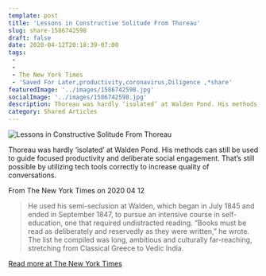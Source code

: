 ```yaml
---
template: post
title: 'Lessons in Constructive Solitude From Thoreau'
slug: share-1586742598
draft: false
date: 2020-04-12T20:18:39-07:00
tags:
 - 
 - 
 - The New York Times
 - 'Saved For Later,productivity,coronavirus,Diligence ,*share'
featuredImage: '../images/1586742598.jpg'
socialImage: '../images/1586742598.jpg'
description: Thoreau was hardly ‘isolated’ at Walden Pond. His methods can still be used to guide focused productivity and deliberate social engagement. That’s still possible by utilizing tech tools correctly to increase quality of conversations.  
category: Shared Articles
---
```

![Lessons in Constructive Solitude From Thoreau]('../images/1586742598.jpg')

Thoreau was hardly ‘isolated’ at Walden Pond. His methods can still be used to guide focused productivity and deliberate social engagement. That’s still possible by utilizing tech tools correctly to increase quality of conversations.  

From The New York Times on 2020 04 12
> He used his semi-seclusion at Walden, which began in July 1845 and ended in September 1847, to pursue an intensive course in self-education, one that required undistracted reading. “Books must be read as deliberately and reservedly as they were written,” he wrote. The list he compiled was long, ambitious and culturally far-reaching, stretching from Classical Greece to Vedic India.

[Read more at The New York Times](https://www.nytimes.com/2020/04/09/arts/design/thoreau-walden-coronavirus-quarantine.html)